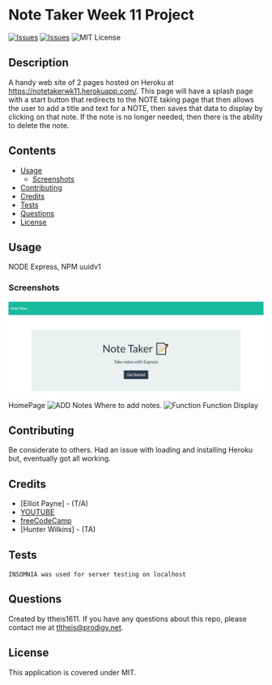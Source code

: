 # Note Taker Week 11 Project
[![Issues](https://img.shields.io/github/issues/ttheis1611/NoteTakerWK11)](https://github.com/ttheis1611/NoteTakerWK11/issues) [![Issues](https://img.shields.io/github/contributors/ttheis1611/NoteTakerWK11)](https://github.com/ttheis1611/NoteTakerWK11/graphs/contributors) ![MIT License](https://img.shields.io/badge/license-MIT-blue)


## Description
A handy web site of 2 pages hosted on Heroku at https://notetakerwk11.herokuapp.com/. This page will have a splash page with a start	button that redirects to the NOTE taking page that then allows the user to add a title and text for a NOTE, then saves that data to display by clicking on that note. If the note is no longer needed, then there is the ability to delete the note.

## Contents
* [Usage](#usage)
   * [Screenshots](#screenshots)
* [Contributing](#contributing)
* [Credits](#credits)
* [Tests](#tests)
* [Questions](#questions)
* [License](#license)

  
## Usage
NODE Express, NPM uuidv1 
  
### Screenshots
![Splash](/images/SplashPage.jpg)
HomePage 
![ADD Notes](C:\Users\tlthe\Documents\blended-bootcamp\Challenges\NoteTakerWK11\images\NoteHTML.jpg)
Where to add notes. 
![Function](C:\Users\tlthe\Documents\blended-bootcamp\Challenges\NoteTakerWK11\images\Notefunction.jpg)
Function Display 


## Contributing
Be considerate to others. Had an issue with loading and installing Heroku but, eventually got all working.
  
## Credits
* [Elliot Payne] - (T/A)
* [YOUTUBE](https://www.youtube.com/watch?v=GgNcs9zIFSA)
* [freeCodeCamp](https://forum.freecodecamp.org/t/what-is-the-purpose-of-this-line-of-code/405101)
* [Hunter Wilkins] - (TA)

  
## Tests
```
INSOMNIA was used for server testing on localhost
```
  
## Questions
Created by ttheis1611. 
      If you have any questions about this repo, please contact me at tltheis@prodigy.net.
  
## License
This application is covered under MIT.
